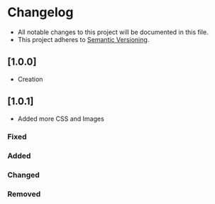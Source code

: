 # Changelog

- All notable changes to this project will be documented in this file.
- This project adheres to [Semantic Versioning](http://semver.org/).

## [1.0.0]

- Creation

## [1.0.1]

- Added more CSS and Images

### Fixed

### Added

### Changed

### Removed
